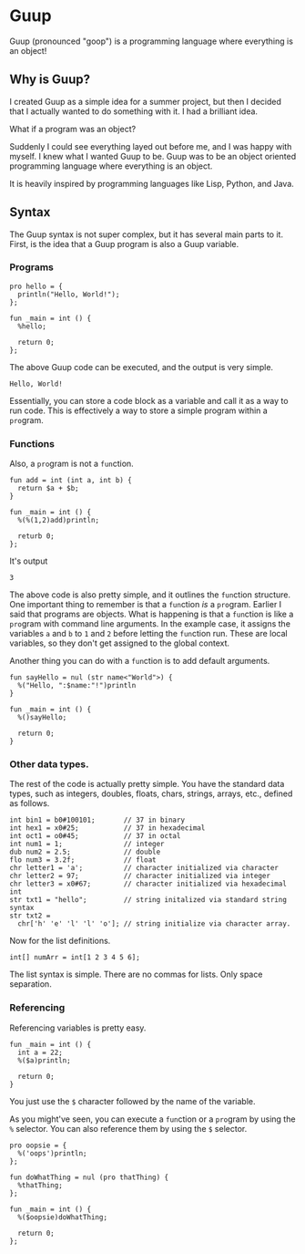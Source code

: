 # Guup
Guup (pronounced "goop") is a programming language where everything is an object!

## Why is Guup?
I created Guup as a simple idea for a summer project, but then I decided that I actually wanted to do something with it. I had a brilliant idea.

What if a program was an object?

Suddenly I could see everything layed out before me, and I was happy with myself. I knew what I wanted Guup to be. Guup was to be an object oriented programming language where everything is an object. 

It is heavily inspired by programming languages like Lisp, Python, and Java. 

## Syntax
The Guup syntax is not super complex, but it has several main parts to it. First, is the idea that a Guup program is also a Guup variable.

### Programs

```
pro hello = {
  println("Hello, World!");
};

fun _main = int () {
  %hello;

  return 0;
};
```

The above Guup code can be executed, and the output is very simple.

```
Hello, World!
```

Essentially, you can store a code block as a variable and call it as a way to run code. This is effectively a way to store a simple program within a `pro`gram.

### Functions
Also, a `pro`gram is not a `fun`ction. 

```
fun add = int (int a, int b) {
  return $a + $b;
}

fun _main = int () {
  %(%(1,2)add)println;

  returb 0;
};
```

It's output

```
3
```

The above code is also pretty simple, and it outlines the `fun`ction structure. One important thing to remember is that a `fun`ction *is* a `pro`gram. Earlier I said that programs are objects. What is happening is that a `fun`ction is like a `pro`gram with command line arguments. In the example case, it assigns the variables `a` and `b` to `1` and `2` before letting the `fun`ction run. These are local variables, so they don't get assigned to the global context.

Another thing you can do with a `fun`ction is to add default arguments.

```
fun sayHello = nul (str name<"World">) {
  %("Hello, ":$name:"!")println
}

fun _main = int () {
  %()sayHello;

  return 0;
}
```

### Other data types.
The rest of the code is actually pretty simple. You have the standard data types, such as integers, doubles, floats, chars, strings, arrays, etc., defined as follows.

```
int bin1 = b0#100101;       // 37 in binary
int hex1 = x0#25;           // 37 in hexadecimal
int oct1 = o0#45;           // 37 in octal
int num1 = 1;               // integer
dub num2 = 2.5;             // double
flo num3 = 3.2f;            // float
chr letter1 = 'a';          // character initialized via character
chr letter2 = 97;           // character initialized via integer
chr letter3 = x0#67;        // character initialized via hexadecimal int
str txt1 = "hello";         // string initalized via standard string syntax
str txt2 =
  chr['h' 'e' 'l' 'l' 'o']; // string initialize via character array.
```

Now for the list definitions.

```
int[] numArr = int[1 2 3 4 5 6];
```

The list syntax is simple. There are no commas for lists. Only space separation.

### Referencing
Referencing variables is pretty easy.

```
fun _main = int () {
  int a = 22;
  %($a)println;
  
  return 0;
}
```

You just use the `$` character followed by the name of the variable.

As you might've seen, you can execute a `fun`ction or a `pro`gram by using the `%` selector. You can also reference them by using the `$` selector.

```
pro oopsie = {
  %('oops')println;
};

fun doWhatThing = nul (pro thatThing) {
  %thatThing;
};

fun _main = int () {
  %($oopsie)doWhatThing;

  return 0;
};
```
